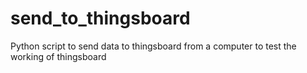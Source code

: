 # send_to_thingsboard
Python script to send data to thingsboard from a computer to test the working of thingsboard
